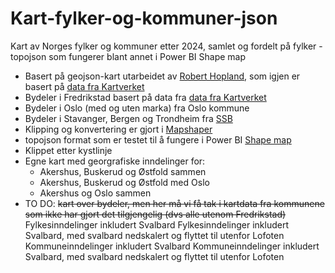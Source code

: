 # Kart-fylker-og-kommuner-json
Kart av Norges fylker og kommuner etter 2024, samlet og fordelt på fylker - topojson som fungerer blant annet i Power BI Shape map

* Basert på geojson-kart utarbeidet av [Robert Hopland](https://github.com/robhop), som igjen er basert på [data fra Kartverket](https://kartkatalog.geonorge.no/)
* Bydeler i Fredrikstad basert på data fra [data fra Kartverket](https://kartkatalog.geonorge.no/)
* Bydeler i Oslo (med og uten marka) fra Oslo kommune
* Bydeler i Stavanger, Bergen og Trondheim fra [SSB](https://kart.ssb.no/)
* Klipping og konvertering er gjort i [Mapshaper](https://mapshaper.org/)
* topojson format som er testet til å fungere i Power BI [Shape map](https://learn.microsoft.com/en-us/power-bi/visuals/desktop-shape-map)
* Klippet etter kystlinje
* Egne kart med georgrafiske inndelinger for:
  * Akershus, Buskerud og Østfold sammen
  * Akershus, Buskerud og Østfold med Oslo
  * Akershus og Oslo sammen
* TO DO: 
~~kart over bydeler, men her må vi få tak i kartdata fra kommunene som ikke har gjort det tilgjengelig (dvs alle utenom Fredrikstad)~~
Fylkesinndelinger inkludert Svalbard
Fylkesinndelinger inkludert Svalbard, med svalbard nedskalert og flyttet til utenfor Lofoten
Kommuneinndelinger inkludert Svalbard
Kommuneinndelinger inkludert Svalbard, med svalbard nedskalert og flyttet til utenfor Lofoten
